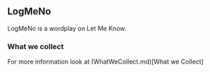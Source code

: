 ## LogMeNo
LogMeNo is a wordplay on Let Me Know. 

### What we collect
For more information look at (WhatWeCollect.md)[What we Collect]

